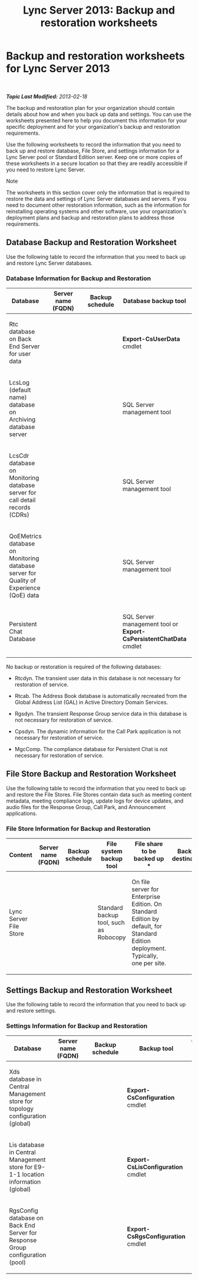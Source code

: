 ﻿---
title: 'Lync Server 2013: Backup and restoration worksheets'
TOCTitle: Backup and restoration worksheets
ms:assetid: 26c78155-0306-41ac-845b-7ad58000a1d6
ms:mtpsurl: https://technet.microsoft.com/en-us/library/Hh202169(v=OCS.15)
ms:contentKeyID: 51541460
ms.date: 07/23/2014
mtps_version: v=OCS.15
---

<div data-xmlns="http://www.w3.org/1999/xhtml">

<div class="topic" data-xmlns="http://www.w3.org/1999/xhtml" data-msxsl="urn:schemas-microsoft-com:xslt" data-cs="http://msdn.microsoft.com/en-us/">

<div data-asp="http://msdn2.microsoft.com/asp">

# Backup and restoration worksheets for Lync Server 2013

</div>

<div id="mainSection">

<div id="mainBody">

<span> </span>

_**Topic Last Modified:** 2013-02-18_

The backup and restoration plan for your organization should contain details about how and when you back up data and settings. You can use the worksheets presented here to help you document this information for your specific deployment and for your organization's backup and restoration requirements.

Use the following worksheets to record the information that you need to back up and restore database, File Store, and settings information for a Lync Server pool or Standard Edition server. Keep one or more copies of these worksheets in a secure location so that they are readily accessible if you need to restore Lync Server.

<div>


> [!NOTE]
> The worksheets in this section cover only the information that is required to restore the data and settings of Lync Server databases and servers. If you need to document other restoration information, such as the information for reinstalling operating systems and other software, use your organization's deployment plans and backup and restoration plans to address those requirements.



</div>

<div>

## Database Backup and Restoration Worksheet

Use the following table to record the information that you need to back up and restore Lync Server databases.

### Database Information for Backup and Restoration

<table style="width:100%;">
<colgroup>
<col style="width: 14%" />
<col style="width: 14%" />
<col style="width: 14%" />
<col style="width: 14%" />
<col style="width: 14%" />
<col style="width: 14%" />
<col style="width: 14%" />
</colgroup>
<thead>
<tr class="header">
<th>Database</th>
<th>Server name (FQDN)</th>
<th>Backup schedule</th>
<th>Database backup tool</th>
<th>Backup set</th>
<th>Backup destination</th>
<th>Notes</th>
</tr>
</thead>
<tbody>
<tr class="odd">
<td><p>Rtc database on Back End Server for user data</p></td>
<td><p>                    </p></td>
<td><p>                    </p></td>
<td><p><strong>Export-CsUserData</strong> cmdlet</p></td>
<td><p>Name:</p>
<p>Expiration:</p>
<p>                   </p></td>
<td><p>                    </p></td>
<td><p>                    </p></td>
</tr>
<tr class="even">
<td><p>LcsLog (default name) database on Archiving database server</p></td>
<td><p> </p></td>
<td><p> </p></td>
<td><p>SQL Server management tool</p></td>
<td><p>Name:</p>
<p>Expiration:</p></td>
<td><p> </p></td>
<td><p> </p></td>
</tr>
<tr class="odd">
<td><p>LcsCdr database on Monitoring database server for call detail records (CDRs)</p></td>
<td><p> </p></td>
<td><p> </p></td>
<td><p>SQL Server management tool</p></td>
<td><p>Name:</p>
<p>Expiration:</p></td>
<td><p> </p></td>
<td><p> </p></td>
</tr>
<tr class="even">
<td><p>QoEMetrics database on Monitoring database server for Quality of Experience (QoE) data</p></td>
<td><p> </p></td>
<td><p> </p></td>
<td><p>SQL Server management tool</p></td>
<td><p>Name:</p>
<p>Expiration:</p></td>
<td><p> </p></td>
<td><p> </p></td>
</tr>
<tr class="odd">
<td><p>Persistent Chat Database</p></td>
<td></td>
<td></td>
<td><p>SQL Server management tool or <strong>Export-CsPersistentChatData</strong> cmdlet</p></td>
<td><p>Name:</p>
<p>Expiration:</p></td>
<td></td>
<td></td>
</tr>
</tbody>
</table>


No backup or restoration is required of the following databases:

  - Rtcdyn. The transient user data in this database is not necessary for restoration of service.

  - Rtcab. The Address Book database is automatically recreated from the Global Address List (GAL) in Active Directory Domain Services.

  - Rgsdyn. The transient Response Group service data in this database is not necessary for restoration of service.

  - Cpsdyn. The dynamic information for the Call Park application is not necessary for restoration of service.

  - MgcComp. The compliance database for Persistent Chat is not necessary for restoration of service.

</div>

<div>

## File Store Backup and Restoration Worksheet

Use the following table to record the information that you need to back up and restore the File Stores. File Stores contain data such as meeting content metadata, meeting compliance logs, update logs for device updates, and audio files for the Response Group, Call Park, and Announcement applications.

### File Store Information for Backup and Restoration

<table style="width:100%;">
<colgroup>
<col style="width: 14%" />
<col style="width: 14%" />
<col style="width: 14%" />
<col style="width: 14%" />
<col style="width: 14%" />
<col style="width: 14%" />
<col style="width: 14%" />
</colgroup>
<thead>
<tr class="header">
<th>Content</th>
<th>Server name (FQDN)</th>
<th>Backup schedule</th>
<th>File system backup tool</th>
<th>File share to be backed up *</th>
<th>Backup destination</th>
<th>Notes</th>
</tr>
</thead>
<tbody>
<tr class="odd">
<td><p>Lync Server File Store</p></td>
<td></td>
<td></td>
<td><p>Standard backup tool, such as Robocopy</p></td>
<td><p>On file server for Enterprise Edition. On Standard Edition by default, for Standard Edition deployment. Typically, one per site.</p></td>
<td></td>
<td><p>Files named <strong>Meeting.Active</strong> should not be backed up. These files are in use and are locked while a meeting takes place.</p></td>
</tr>
</tbody>
</table>


</div>

<div>

## Settings Backup and Restoration Worksheet

Use the following table to record the information that you need to back up and restore settings.

### Settings Information for Backup and Restoration

<table style="width:100%;">
<colgroup>
<col style="width: 14%" />
<col style="width: 14%" />
<col style="width: 14%" />
<col style="width: 14%" />
<col style="width: 14%" />
<col style="width: 14%" />
<col style="width: 14%" />
</colgroup>
<thead>
<tr class="header">
<th>Database</th>
<th>Server name (FQDN)</th>
<th>Backup schedule</th>
<th>Backup tool</th>
<th>Configuration file (.xml) name</th>
<th>Backup location</th>
<th>Notes</th>
</tr>
</thead>
<tbody>
<tr class="odd">
<td><p>Xds database in Central Management store for topology configuration (global)</p></td>
<td><p>                    </p></td>
<td><p>                    </p></td>
<td><p><strong>Export-CsConfiguration</strong> cmdlet</p></td>
<td><p>                   </p></td>
<td><p>                    </p></td>
<td><p>                   </p></td>
</tr>
<tr class="even">
<td><p>Lis database in Central Management store for E9-1-1 location information (global)</p></td>
<td><p> </p></td>
<td><p> </p></td>
<td><p><strong>Export-CsLisConfiguration</strong> cmdlet</p></td>
<td></td>
<td><p> </p></td>
<td><p>                    </p></td>
</tr>
<tr class="odd">
<td><p>RgsConfig database on Back End Server for Response Group configuration (pool)</p></td>
<td><p> </p></td>
<td><p> </p></td>
<td><p><strong>Export-CsRgsConfiguration</strong> cmdlet</p></td>
<td></td>
<td><p> </p></td>
<td><p>                    </p></td>
</tr>
</tbody>
</table>


</div>

</div>

<span> </span>

</div>

</div>

</div>

